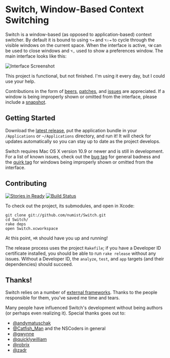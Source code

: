 Switch, Window-Based Context Switching
======================================

Switch is a window-based (as opposed to application-based) context switcher. By default it is bound to using `⌥⇥` and `⌥⇧⇥` to cycle through the visible windows on the current space. When the interface is active, `⌥W` can be used to close windows and `⌥,` used to show a preferences window. The main interface looks like this:

![Interface Screenshot](http://numist.net/random/switch.png)

This project is functional, but not finished. I'm using it every day, but I could use your help.

Contributions in the form of [beers](mailto:numist@numist.net?cc=pay@square.com&subject=Here%27s%20%245&body=For%20a%20Switch%20beer%21), [patches](https://github.com/numist/Switch/pull/new), and [issues](https://github.com/numist/Switch/issues) are appreciated. If a window is being improperly shown or omitted from the interface, please include a [snapshot](https://github.com/numist/Switch/wiki/About-Snapshots).

Getting Started
---------------

Download the [latest release](https://github.com/numist/Switch/releases), put the application bundle in your `/Applications` or `~/Applications` directory, and run it! It will check for updates automatically so you can stay up to date as the project develops.

Switch requires Mac OS X version 10.9 or newer and is still in development. For a list of known issues, check out the [bug tag](https://github.com/numist/Switch/issues?labels=bug&state=open) for general badness and the [quirk tag](https://github.com/numist/Switch/issues?labels=quirk&state=open) for windows being improperly shown or omitted from the interface.

Contributing
------------

[![Stories in Ready](https://badge.waffle.io/numist/switch.png?label=ready&title=Ready)](http://waffle.io/numist/switch) [![Build Status](https://travis-ci.org/numist/Switch.png?branch=develop)](https://travis-ci.org/numist/Switch)

To check out the project, its submodules, and open in Xcode:

    git clone git://github.com/numist/Switch.git
    cd Switch/
    rake deps
    open Switch.xcworkspace

At this point, `⌘R` should have you up and running!

The release process uses the project `Rakefile`; if you have a Developer ID certificate installed, you should be able to run `rake release` without any issues. Without a Developer ID, the `analyze`, `test`, and `app` targets (and their dependencies) should succeed.

Thanks!
-------

Switch relies on a number of [external frameworks](https://github.com/numist/Switch/tree/develop/Frameworks). Thanks to the people responsible for them, you've saved me time and tears.

Many people have influenced Switch's development without being authors (or perhaps even realizing it). Special thanks goes out to:
* [@andymatuschak](https://github.com/andymatuschak)
* [@Catfish_Man](https://twitter.com/Catfish_Man) and the NSCoders in general
* [@gwynne](https://github.com/gwynne)
* [@quicklywilliam](https://github.com/quicklywilliam)
* [@robrix](https://github.com/robrix)
* [@zadr](https://github.com/zadr)
